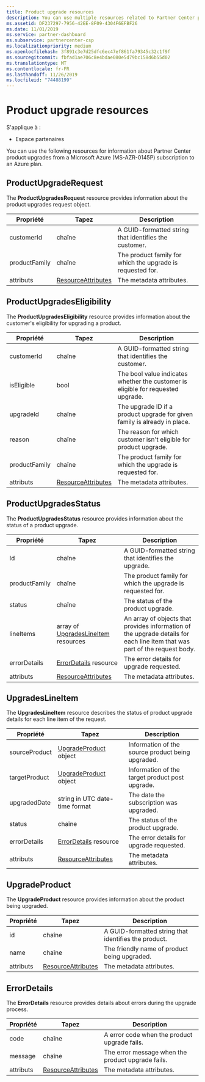 ```yaml
---
title: Product upgrade resources
description: You can use multiple resources related to Partner Center product upgrades to an Azure plan. These include ProductUpgradeRequest, ProductUpgradesEligibility, ProductUpgradesStatus, UpgradesLineItem, UpgradeProduct and ErrorDetails.
ms.assetid: DF237297-7956-42EE-8F09-4304F6EFBF26
ms.date: 11/01/2019
ms.service: partner-dashboard
ms.subservice: partnercenter-csp
ms.localizationpriority: medium
ms.openlocfilehash: 3f891c3e7d25dfc6ec47ef861fa79345c32c1f9f
ms.sourcegitcommit: fbfad1ae706c8e4bdae080e5d79bc158d6b55d02
ms.translationtype: MT
ms.contentlocale: fr-FR
ms.lasthandoff: 11/26/2019
ms.locfileid: "74488199"
---
```

# <a name="product-upgrade-resources"></a>Product upgrade resources

S'applique à :

- Espace partenaires

You can use the following resources for information about Partner Center product upgrades from a Microsoft Azure (MS-AZR-0145P) subscription to an Azure plan.

## <a name="productupgraderequest"></a>ProductUpgradeRequest

The **ProductUpgradesRequest** resource provides information about the product upgrades request object.

| Propriété | Tapez | Description |
|----------------------|----------------------------------------------|----------------------------------------------------------------|
| customerId           | chaîne                                       | A GUID-formatted string that identifies the customer. |
| productFamily        | chaîne                                       | The product family for which the upgrade is requested for. |
| attributs           | [ResourceAttributes](utility-resources.md#resourceattributes) | The metadata attributes. |

## <a name="productupgradeseligibility"></a>ProductUpgradesEligibility

The **ProductUpgradesEligibility** resource provides information about the customer's eligibility for upgrading a product.

| Propriété | Tapez | Description |
|----------------------|--------------------------------------------- |----------------------------------------------------------------|
| customerId           | chaîne                                       | A GUID-formatted string that identifies the customer. |          | productFamily        | chaîne                                       | The product family for which the upgrade is requested for. |
| isEligible           | bool                                         | The bool value indicates whether the customer is eligible for requested upgrade. |
| upgradeId            | chaîne                                       | The upgrade ID if a product upgrade for given family is already in place. |
| reason               | chaîne                                       | The reason for which customer isn't eligible for product upgrade. |
| productFamily        | chaîne                                       | The product family for which the upgrade is requested for. |
| attributs           | [ResourceAttributes](utility-resources.md#resourceattributes) | The metadata attributes.  

## <a name="productupgradesstatus"></a>ProductUpgradesStatus

The **ProductUpgradesStatus** resource provides information about the status of a product upgrade.

| Propriété | Tapez | Description |
|---------------------|----------------------------------------------------------------|-----------------------------------------------|
| Id                  | chaîne                                                         | A GUID-formatted string that identifies the upgrade. |
| productFamily       | chaîne                                                         | The product family for which the upgrade is requested for.
| status              | chaîne                                                         | The status of the product upgrade.
| lineItems           | array of [UpgradesLineItem](#upgradeslineitem) resources       | An array of objects that provides information of the upgrade details for each line item that was part of the request body.
| errorDetails        | [ErrorDetails](#errordetails) resource                         | The error details for upgrade requested.
| attributs          | [ResourceAttributes](utility-resources.md#resourceattributes)  | The metadata attributes. |

## <a name="upgradeslineitem"></a>UpgradesLineItem

The **UpgradesLineItem** resource describes the status of product upgrade details for each line item of the request.

| Propriété | Tapez | Description |
|-----------------|-----------------------------------------------------|--------------------------------------------------------------|
| sourceProduct   | [UpgradeProduct](#upgradeproduct) object            | Information of the source product being upgraded. |
| targetProduct   | [UpgradeProduct](#upgradeproduct) object            | Information of the target product post upgrade. |
| upgradedDate    | string in UTC date-time format                      | The date the subscription was upgraded. |
| status          | chaîne                                              | The status of the product upgrade. |
| errorDetails    | [ErrorDetails](#errordetails) resource              | The error details for upgrade requested. |
| attributs      | [ResourceAttributes](utility-resources.md#resourceattributes) | The metadata attributes.  |

## <a name="upgradeproduct"></a>UpgradeProduct

The **UpgradeProduct** resource provides information about the product being upgraded.

| Propriété | Tapez |Description |
|----------------------|----------------------------------------------|----------------------------------------------------------------|
| id                   | chaîne                                       | A GUID-formatted string that identifies the product. |
| name                 | chaîne                                       | The friendly name of product being upgraded. |  
| attributs           | [ResourceAttributes](utility-resources.md#resourceattributes) | The metadata attributes. |

## <a name="errordetails"></a>ErrorDetails

The **ErrorDetails** resource provides details about errors during the upgrade process.

| Propriété | Tapez | Description |
|-------------------------|----------------------------------------------|-------------------------------------------------------------|
| code                    | chaîne                                       | A error code when the product upgrade fails. |
| message                 | chaîne                                       | The error message when the product upgrade fails. |
| attributs              | [ResourceAttributes](utility-resources.md#resourceattributes) | The metadata attributes. |
